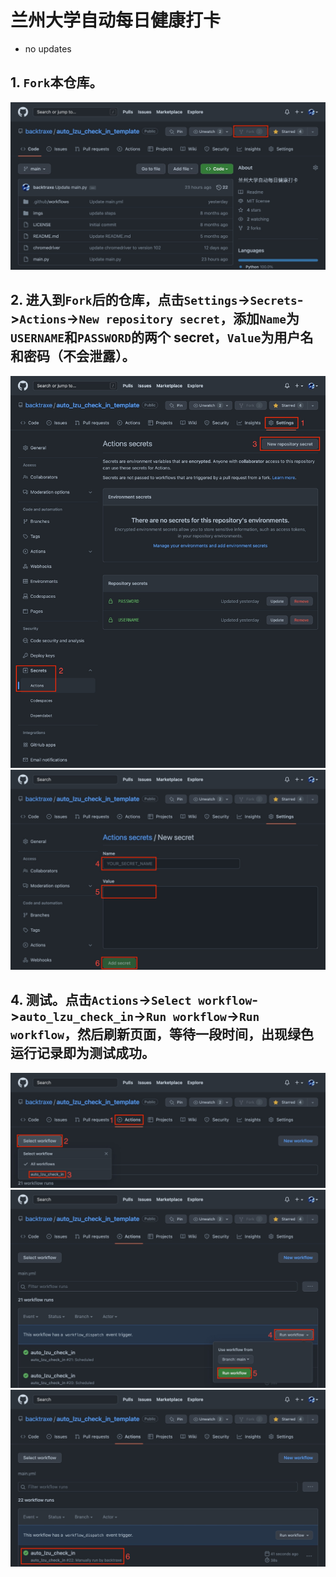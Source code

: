 # 兰州大学自动每日健康打卡

- no updates

## 1. `Fork`本仓库。

<img src="imgs/step1.jpeg" />

<br />

## 2. 进入到`Fork`后的仓库，点击`Settings`->`Secrets`->`Actions`->`New repository secret`，添加`Name`为`USERNAME`和`PASSWORD`的两个 secret，`Value`为用户名和密码（不会泄露）。

<img src="imgs/step2.jpeg" />

<img src="imgs/step3.jpeg" />

<br />

## 4. 测试。点击`Actions`->`Select workflow`->`auto_lzu_check_in`->`Run workflow`->`Run workflow`，然后刷新页面，等待一段时间，出现绿色运行记录即为测试成功。

<img src="imgs/step4.jpeg" />

<img src="imgs/step5.jpeg" />

<img src="imgs/step6.jpeg" />
